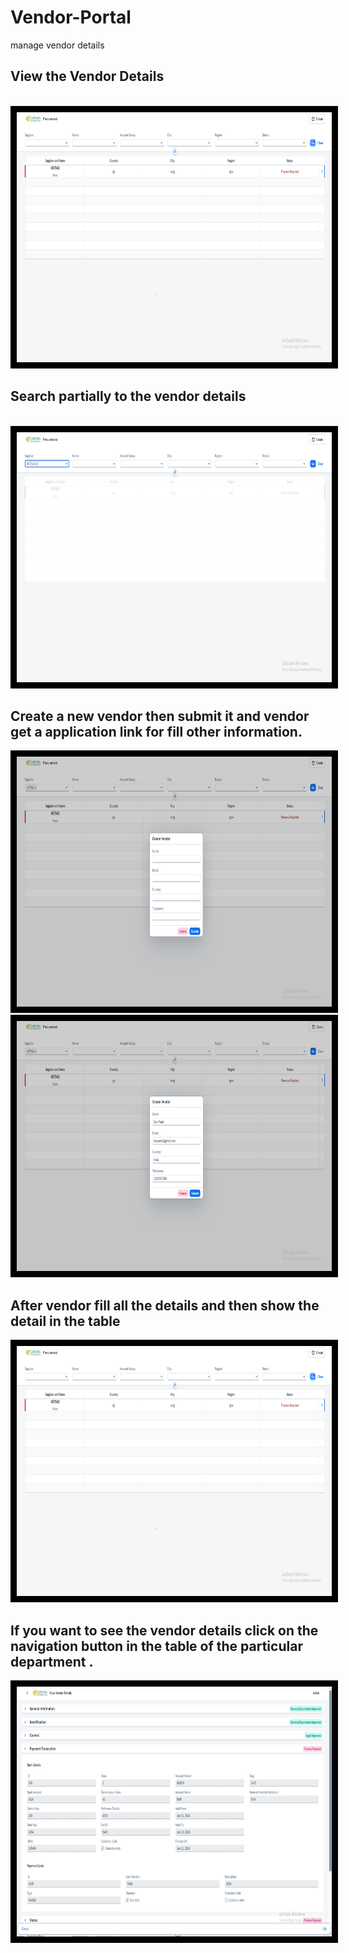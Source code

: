 # Vendor-Portal
manage vendor details
## View the Vendor Details
<br/>
<img src="./Images/1.png" width="700px" height="400px" style="border:10px solid black;"/>

## Search partially to the vendor details 

<br/>
<img src="./Images/2.png" width="700px" height="400px" style="border:10px solid black;"/>

## Create a new vendor then submit it and vendor get a application link for fill other information.

<img src="./Images/3.png" width="700px" height="400px" style="border:10px solid black;"/>
<br/>
<img src="./Images/4.png" width="700px" height="400px" style="border:10px solid black;"/>

## After vendor fill all the details and then show the detail in the table

<img src="./Images/1.png" width="700px" height="400px" style="border:10px solid black;"/>

## If you want to see the vendor details click on the navigation button in the table of the particular department .

<img src="./Images/5.png" width="700px" height="400px" style="border:10px solid black;"/>






